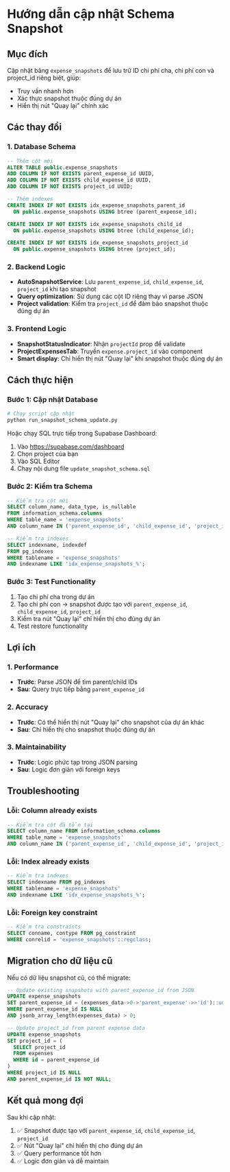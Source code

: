 # Hướng dẫn cập nhật Schema Snapshot

## Mục đích
Cập nhật bảng `expense_snapshots` để lưu trữ ID chi phí cha, chi phí con và project_id riêng biệt, giúp:
- Truy vấn nhanh hơn
- Xác thực snapshot thuộc đúng dự án
- Hiển thị nút "Quay lại" chính xác

## Các thay đổi

### 1. Database Schema
```sql
-- Thêm cột mới
ALTER TABLE public.expense_snapshots 
ADD COLUMN IF NOT EXISTS parent_expense_id UUID,
ADD COLUMN IF NOT EXISTS child_expense_id UUID,
ADD COLUMN IF NOT EXISTS project_id UUID;

-- Thêm indexes
CREATE INDEX IF NOT EXISTS idx_expense_snapshots_parent_id 
  ON public.expense_snapshots USING btree (parent_expense_id);

CREATE INDEX IF NOT EXISTS idx_expense_snapshots_child_id 
  ON public.expense_snapshots USING btree (child_expense_id);

CREATE INDEX IF NOT EXISTS idx_expense_snapshots_project_id 
  ON public.expense_snapshots USING btree (project_id);
```

### 2. Backend Logic
- **AutoSnapshotService**: Lưu `parent_expense_id`, `child_expense_id`, `project_id` khi tạo snapshot
- **Query optimization**: Sử dụng các cột ID riêng thay vì parse JSON
- **Project validation**: Kiểm tra `project_id` để đảm bảo snapshot thuộc đúng dự án

### 3. Frontend Logic
- **SnapshotStatusIndicator**: Nhận `projectId` prop để validate
- **ProjectExpensesTab**: Truyền `expense.project_id` vào component
- **Smart display**: Chỉ hiển thị nút "Quay lại" khi snapshot thuộc đúng dự án

## Cách thực hiện

### Bước 1: Cập nhật Database
```bash
# Chạy script cập nhật
python run_snapshot_schema_update.py
```

Hoặc chạy SQL trực tiếp trong Supabase Dashboard:
1. Vào https://supabase.com/dashboard
2. Chọn project của bạn
3. Vào SQL Editor
4. Chạy nội dung file `update_snapshot_schema.sql`

### Bước 2: Kiểm tra Schema
```sql
-- Kiểm tra cột mới
SELECT column_name, data_type, is_nullable 
FROM information_schema.columns 
WHERE table_name = 'expense_snapshots' 
AND column_name IN ('parent_expense_id', 'child_expense_id', 'project_id');

-- Kiểm tra indexes
SELECT indexname, indexdef 
FROM pg_indexes 
WHERE tablename = 'expense_snapshots' 
AND indexname LIKE 'idx_expense_snapshots_%';
```

### Bước 3: Test Functionality
1. Tạo chi phí cha trong dự án
2. Tạo chi phí con → snapshot được tạo với `parent_expense_id`, `child_expense_id`, `project_id`
3. Kiểm tra nút "Quay lại" chỉ hiển thị cho đúng dự án
4. Test restore functionality

## Lợi ích

### 1. Performance
- **Trước**: Parse JSON để tìm parent/child IDs
- **Sau**: Query trực tiếp bằng `parent_expense_id`

### 2. Accuracy
- **Trước**: Có thể hiển thị nút "Quay lại" cho snapshot của dự án khác
- **Sau**: Chỉ hiển thị cho snapshot thuộc đúng dự án

### 3. Maintainability
- **Trước**: Logic phức tạp trong JSON parsing
- **Sau**: Logic đơn giản với foreign keys

## Troubleshooting

### Lỗi: Column already exists
```sql
-- Kiểm tra cột đã tồn tại
SELECT column_name FROM information_schema.columns 
WHERE table_name = 'expense_snapshots' 
AND column_name IN ('parent_expense_id', 'child_expense_id', 'project_id');
```

### Lỗi: Index already exists
```sql
-- Kiểm tra indexes
SELECT indexname FROM pg_indexes 
WHERE tablename = 'expense_snapshots' 
AND indexname LIKE 'idx_expense_snapshots_%';
```

### Lỗi: Foreign key constraint
```sql
-- Kiểm tra constraints
SELECT conname, contype FROM pg_constraint 
WHERE conrelid = 'expense_snapshots'::regclass;
```

## Migration cho dữ liệu cũ

Nếu có dữ liệu snapshot cũ, có thể migrate:

```sql
-- Update existing snapshots with parent_expense_id from JSON
UPDATE expense_snapshots 
SET parent_expense_id = (expenses_data->0->'parent_expense'->>'id')::uuid
WHERE parent_expense_id IS NULL 
AND jsonb_array_length(expenses_data) > 0;

-- Update project_id from parent expense data
UPDATE expense_snapshots 
SET project_id = (
  SELECT project_id 
  FROM expenses 
  WHERE id = parent_expense_id
)
WHERE project_id IS NULL 
AND parent_expense_id IS NOT NULL;
```

## Kết quả mong đợi

Sau khi cập nhật:
1. ✅ Snapshot được tạo với `parent_expense_id`, `child_expense_id`, `project_id`
2. ✅ Nút "Quay lại" chỉ hiển thị cho đúng dự án
3. ✅ Query performance tốt hơn
4. ✅ Logic đơn giản và dễ maintain
